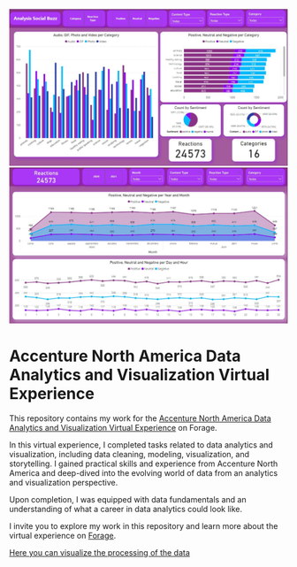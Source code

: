 ![Dashboard](Accenture.JPG)
![Dashboard](Accenture2.JPG)

# Accenture North America Data Analytics and Visualization Virtual Experience

This repository contains my work for the [Accenture North America Data Analytics and Visualization Virtual Experience](https://www.theforage.com/virtual-internships/prototype/hzmoNKtzvAzXsEqx8/Data-Analytics-Virtual-Experience) on Forage.

In this virtual experience, I completed tasks related to data analytics and visualization, including data cleaning, modeling, visualization, and storytelling. I gained practical skills and experience from Accenture North America and deep-dived into the evolving world of data from an analytics and visualization perspective.

Upon completion, I was equipped with data fundamentals and an understanding of what a career in data analytics could look like.

I invite you to explore my work in this repository and learn more about the virtual experience on [Forage](https://www.theforage.com/virtual-internships/prototype/hzmoNKtzvAzXsEqx8/Data-Analytics-Virtual-Experience).

[Here you can visualize the processing of the data](https://nbviewer.org/github/AleThompsonO/Accenture-Forage-Data-Analytics/blob/main/Accenture.ipynb)
